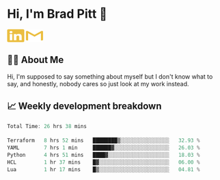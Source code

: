 # Hi, I'm Brad Pitt 👋


<a href="https://www.linkedin.com/in/mathias-mauraisin/" target="blank"><img align="center" src="./icons/linkedin.svg" alt="https://www.linkedin.com/in/mathias-mauraisin/" height="30" width="40" /></a>
<a href="mailto:mathias.mauraisin.pro@gmail.com" target="blank"><img align="center" src="./icons/gmail.svg" alt="redrew" height="30" width="40" /></a>




<!-- ![snap](images/Snap_dark.png?raw=true) -->
<!-- ![snap](images/Snap_dark_bg.png?raw=true) -->


<!-- [![My Skills](https://skillicons.dev/icons?i=c,cpp,html,css,js,ts,)](https://skillicons.dev) -->

## 🙋‍♂️&nbsp;About Me

Hi, I'm supposed to say something about myself but I don't know what to say, and honestly, nobody cares so just look at my work instead.

## 📈&nbsp;Weekly development breakdown

<!-- [![mamaurai's 42 stats](https://badge42.vercel.app/api/v2/cl1l4qz93000609l4yixitcl4/stats?cursusId=21&coalitionId=45)](https://github.com/JaeSeoKim/badge42) -->





<!--START_SECTION:waka-->

```rust
Total Time: 26 hrs 38 mins

Terraform   8 hrs 52 mins   ████████▒░░░░░░░░░░░░░░░░   32.93 %
YAML        7 hrs 1 min     ██████▓░░░░░░░░░░░░░░░░░░   26.03 %
Python      4 hrs 51 mins   ████▓░░░░░░░░░░░░░░░░░░░░   18.03 %
HCL         1 hr 37 mins    █▓░░░░░░░░░░░░░░░░░░░░░░░   06.00 %
Lua         1 hr 17 mins    █▒░░░░░░░░░░░░░░░░░░░░░░░   04.81 %
```

<!--END_SECTION:waka-->


